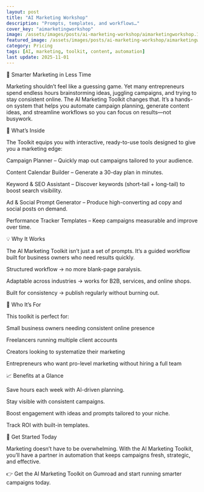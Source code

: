 ```yaml
---
layout: post
title: "AI Marketing Workshop"
description: "Prompts, templates, and workflows…"
cover_key: "aimarketingworkshop"
image: /assets/images/posts/ai-marketing-workshop/aimarketingworkshop.1280x720jpg
featured_image: /assets/images/posts/ai-marketing-workshop/aimarketingworkshop.1280x720.jpg
category: Pricing
tags: [AI, marketing, toolkit, content, automation]
last update: 2025-11-01
---
```



📢 Smarter Marketing in Less Time

Marketing shouldn’t feel like a guessing game. Yet many entrepreneurs spend endless hours brainstorming ideas, juggling campaigns, and trying to stay consistent online. The AI Marketing Toolkit changes that. It’s a hands-on system that helps you automate campaign planning, generate content ideas, and streamline workflows so you can focus on results—not busywork.

🎯 What’s Inside

The Toolkit equips you with interactive, ready-to-use tools designed to give you a marketing edge:

Campaign Planner – Quickly map out campaigns tailored to your audience.

Content Calendar Builder – Generate a 30-day plan in minutes.

Keyword & SEO Assistant – Discover keywords (short-tail + long-tail) to boost search visibility.

Ad & Social Prompt Generator – Produce high-converting ad copy and social posts on demand.

Performance Tracker Templates – Keep campaigns measurable and improve over time.

💡 Why It Works

The AI Marketing Toolkit isn’t just a set of prompts. It’s a guided workflow built for business owners who need results quickly.

Structured workflow → no more blank-page paralysis.

Adaptable across industries → works for B2B, services, and online shops.

Built for consistency → publish regularly without burning out.

🚀 Who It’s For

This toolkit is perfect for:

Small business owners needing consistent online presence

Freelancers running multiple client accounts

Creators looking to systematize their marketing

Entrepreneurs who want pro-level marketing without hiring a full team

📈 Benefits at a Glance

Save hours each week with AI-driven planning.

Stay visible with consistent campaigns.

Boost engagement with ideas and prompts tailored to your niche.

Track ROI with built-in templates.

🔗 Get Started Today

Marketing doesn’t have to be overwhelming. With the AI Marketing Toolkit, you’ll have a partner in automation that keeps campaigns fresh, strategic, and effective.

👉 Get the AI Marketing Toolkit on Gumroad
 and start running smarter campaigns today.
